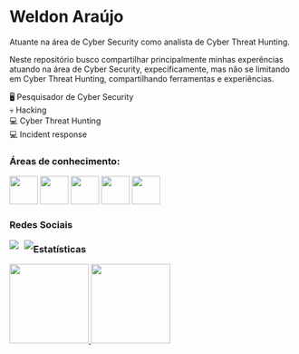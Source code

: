 <h1>Weldon Araújo</h1>

Atuante na área de Cyber Security como analista de Cyber Threat Hunting.

Neste repositório busco compartilhar principalmente minhas experências atuando na área de Cyber Security, expecificamente, mas não se limitando em Cyber Threat Hunting, compartilhando ferramentas e experiências.

<div style="display: inline">
  
🖥️ Pesquisador de Cyber Security<br />
💀 Hacking<br />
💻 Cyber Threat Hunting<br />
💻 Incident response<br />

</div>

<h3>Áreas de conhecimento:</h3>

<div style="display: inline">
  
  <img width='50' height='50' src="https://cdn.jsdelivr.net/gh/devicons/devicon/icons/python/python-original.svg" />
  <img width='50' height='50' src="https://cdn.jsdelivr.net/gh/devicons/devicon/icons/bash/bash-original.svg" />
  <img width='50' height='50' src="https://cdn.jsdelivr.net/gh/devicons/devicon/icons/html5/html5-original.svg" />
  <img width='50' height='50' src="https://cdn.jsdelivr.net/gh/devicons/devicon/icons/docker/docker-original.svg" />
  <img width='50' height='50' src="https://cdn.jsdelivr.net/gh/devicons/devicon/icons/linux/linux-original.svg" />
  
  
</div>

<h3>Redes Sociais</h3>

<div>
<!-- Redes Sociais -->
<a href="https://br.linkedin.com/in/weldon-araujo-01" style="float: left; margin-right: 10px;">
    <img src="https://img.shields.io/badge/linkedin-%230077B5.svg?style=for-the-badge&logo=linkedin&logoColor=white">
</a>

<a href="https://medium.com/@weldon_araujo" style="float: left;">
    <img src="https://img.shields.io/badge/Medium-12100E?style=for-the-badge&logo=medium&logoColor=white">
</a>

</div>

<h3></h3>

<h3>Estatísticas</h3>

<!-- Estatisticas -->
<div>
<a href="https://github.com/weldon-araujo">
<img loading="lazy" height="140em" src="https://github-readme-stats.vercel.app/api/top-langs/?username=weldon-araujo&layout=compact&langs_count=7&theme=dracula"/>
<img loading="lazy" height="140em" src="https://github-readme-stats.vercel.app/api?username=weldon-araujo&show_icons=true&theme=dracula&include_all_commits=true&count_private=true"/>
</div>

